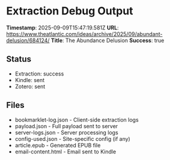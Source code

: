 # Extraction Debug Output

**Timestamp**: 2025-09-09T15:47:19.581Z
**URL**: https://www.theatlantic.com/ideas/archive/2025/09/abundant-delusion/684124/
**Title**: The Abundance Delusion
**Success**: true

## Status
- Extraction: success
- Kindle: sent
- Zotero: sent

## Files
- bookmarklet-log.json - Client-side extraction logs
- payload.json - Full payload sent to server
- server-logs.json - Server processing logs
- config-used.json - Site-specific config (if any)
- article.epub - Generated EPUB file
- email-content.html - Email sent to Kindle

